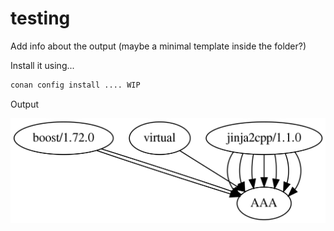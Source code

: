 
# testing

Add info about the output (maybe a minimal template inside the folder?)

Install it using...

```bash
conan config install .... WIP
```

Output

<p align="center">
    <img src="testing.png" width="800" title="testing">
</p>